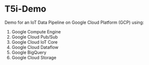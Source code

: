 # T5i-Demo 

Demo for an IoT Data Pipeline on Google Cloud Platform (GCP) using: 

  1. Google Compute Engine
  2. Google Cloud Pub/Sub
  3. Google Cloud IoT Core
  4. Google Cloud Dataflow
  5. Google BigQuery
  6. Google Cloud Storage
  